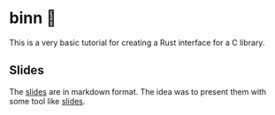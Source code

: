 # binn 🦀

This is a very basic tutorial for creating a Rust interface for a C library.

## Slides

The [slides](slides.md) are in markdown format. The idea was to present them
with some tool like [slides](https://github.com/maaslalani/slides).
